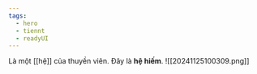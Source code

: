 ```yaml
---
tags:
  - hero
  - tiennt
  - readyUI
---
```

Là một [[hệ]] của thuyền viên. Đây là **hệ hiếm**.
![[20241125100309.png]]